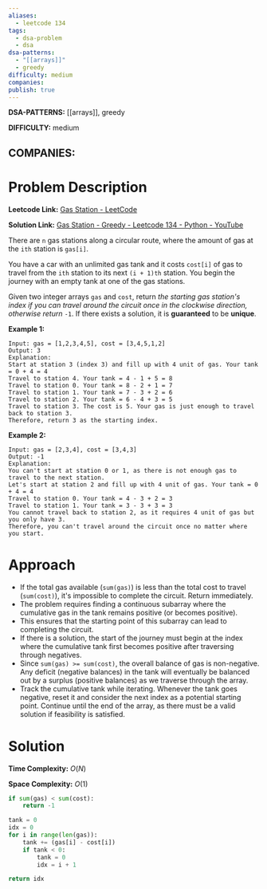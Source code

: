 ```yaml
---
aliases:
  - leetcode 134
tags:
  - dsa-problem
  - dsa
dsa-patterns:
  - "[[arrays]]"
  - greedy
difficulty: medium
companies: 
publish: true
---
```


**DSA-PATTERNS:** [[arrays]], greedy

**DIFFICULTY:** medium

**COMPANIES:**
- 

# Problem Description

**Leetcode Link:** [Gas Station - LeetCode](https://leetcode.com/problems/gas-station/description/)

**Solution Link:** [Gas Station - Greedy - Leetcode 134 - Python - YouTube](https://www.youtube.com/watch?v=lJwbPZGo05A&t=2s)

There are `n` gas stations along a circular route, where the amount of gas at the `ith` station is `gas[i]`.

You have a car with an unlimited gas tank and it costs `cost[i]` of gas to travel from the `ith` station to its next `(i + 1)th` station. You begin the journey with an empty tank at one of the gas stations.

Given two integer arrays `gas` and `cost`, return _the starting gas station's index if you can travel around the circuit once in the clockwise direction, otherwise return_ `-1`. If there exists a solution, it is **guaranteed** to be **unique**.

**Example 1:**

```
Input: gas = [1,2,3,4,5], cost = [3,4,5,1,2]
Output: 3
Explanation:
Start at station 3 (index 3) and fill up with 4 unit of gas. Your tank = 0 + 4 = 4
Travel to station 4. Your tank = 4 - 1 + 5 = 8
Travel to station 0. Your tank = 8 - 2 + 1 = 7
Travel to station 1. Your tank = 7 - 3 + 2 = 6
Travel to station 2. Your tank = 6 - 4 + 3 = 5
Travel to station 3. The cost is 5. Your gas is just enough to travel back to station 3.
Therefore, return 3 as the starting index.
```

**Example 2:**

```
Input: gas = [2,3,4], cost = [3,4,3]
Output: -1
Explanation:
You can't start at station 0 or 1, as there is not enough gas to travel to the next station.
Let's start at station 2 and fill up with 4 unit of gas. Your tank = 0 + 4 = 4
Travel to station 0. Your tank = 4 - 3 + 2 = 3
Travel to station 1. Your tank = 3 - 3 + 3 = 3
You cannot travel back to station 2, as it requires 4 unit of gas but you only have 3.
Therefore, you can't travel around the circuit once no matter where you start.
```

# Approach
- If the total gas available (`sum(gas)`) is less than the total cost to travel (`sum(cost)`), it's impossible to complete the circuit. Return immediately.
- The problem requires finding a continuous subarray where the cumulative gas in the tank remains positive (or becomes positive).
- This ensures that the starting point of this subarray can lead to completing the circuit.
- If there is a solution, the start of the journey must begin at the index where the cumulative tank first becomes positive after traversing through negatives.
- Since `sum(gas) >= sum(cost)`, the overall balance of gas is non-negative. Any deficit (negative balances) in the tank will eventually be balanced out by a surplus (positive balances) as we traverse through the array.
- Track the cumulative tank while iterating. Whenever the tank goes negative, reset it and consider the next index as a potential starting point. Continue until the end of the array, as there must be a valid solution if feasibility is satisfied.

# Solution 

**Time Complexity:** $O(N)$

**Space Complexity:** $O(1)$

```python
if sum(gas) < sum(cost):
	return -1

tank = 0
idx = 0
for i in range(len(gas)):
	tank += (gas[i] - cost[i])
	if tank < 0:
		tank = 0
		idx = i + 1

return idx
```